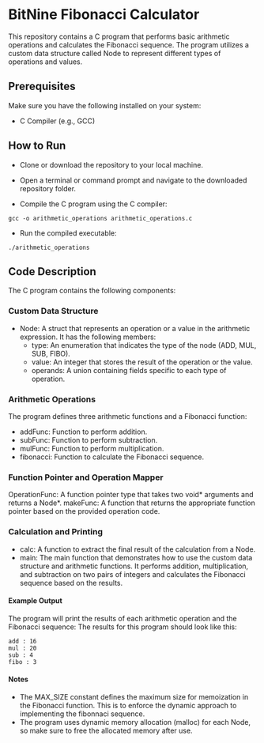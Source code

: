 # BitNine Fibonacci Calculator

This repository contains a C program that performs basic arithmetic operations and calculates the Fibonacci sequence. The program utilizes a custom data structure called Node to represent different types of operations and values.

## Prerequisites

Make sure you have the following installed on your system:

* C Compiler (e.g., GCC)

## How to Run
* Clone or download the repository to your local machine.

* Open a terminal or command prompt and navigate to the downloaded repository folder.

* Compile the C program using the C compiler:
  
```
gcc -o arithmetic_operations arithmetic_operations.c
```
* Run the compiled executable:
```
./arithmetic_operations

```
## Code Description
The C program contains the following components:

### Custom Data Structure
* Node: A struct that represents an operation or a value in the arithmetic expression. 
It has the following members:
  * type: An enumeration that indicates the type of the node (ADD, MUL, SUB, FIBO).
  * value: An integer that stores the result of the operation or the value.
  * operands: A union containing fields specific to each type of operation.

### Arithmetic Operations
The program defines three arithmetic functions and a Fibonacci function:

* addFunc: Function to perform addition.
* subFunc: Function to perform subtraction.
* mulFunc: Function to perform multiplication.
* fibonacci: Function to calculate the Fibonacci sequence.
  
### Function Pointer and Operation Mapper
OperationFunc: A function pointer type that takes two void* arguments and returns a Node*.
makeFunc: A function that returns the appropriate function pointer based on the provided operation code.

### Calculation and Printing

* calc: A function to extract the final result of the calculation from a Node.
* main: The main function that demonstrates how to use the custom data structure and arithmetic functions. It performs addition, multiplication, and subtraction on two pairs of integers and calculates the Fibonacci sequence based on the results.

#### Example Output
The program will print the results of each arithmetic operation and the Fibonacci sequence:
The results for this program should look like this:
```
add : 16
mul : 20
sub : 4
fibo : 3
```
#### Notes
* The MAX_SIZE constant defines the maximum size for memoization in the Fibonacci function. This is to enforce the dynamic approach to implementing the fibonnaci sequence.
* The program uses dynamic memory allocation (malloc) for each Node, so make sure to free the allocated memory after use.
